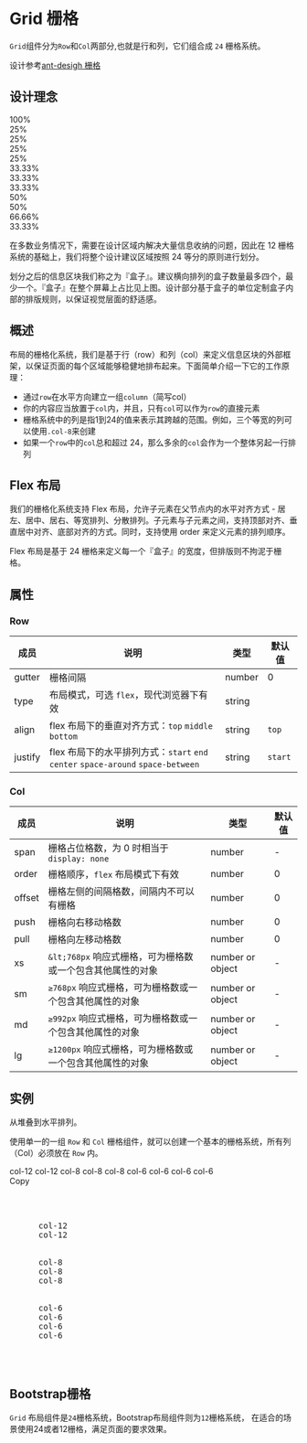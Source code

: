 # Grid 栅格

<p class="lead"><code>Grid</code>组件分为<code>Row</code>和<code>Col</code>两部分,也就是行和列，它们组合成 <code>24</code> 栅格系统。</p>

设计参考<a href="https://ant.design/components/grid/" target="_blank">ant-desigh 栅格</a>

## 设计理念

<div class="grid-demo">
<div class="lau-row demo-row">
  <div class="lau-col-24 layout demo-col-1">
    100%
  </div>
</div>
<div class="lau-row demo-row">
  <div class="lau-col-6 layout demo-col-2">
    25%
  </div>
  <div class="lau-col-6 layout demo-col-3">
    25%
  </div>
  <div class="lau-col-6 layout demo-col-2">
    25%
  </div>
  <div class="lau-col-6 layout demo-col-3">
    25%
  </div>
</div>
<div class="lau-row demo-row">
  <div class="lau-col-8 layout demo-col-4">
    33.33%
  </div>
  <div class="lau-col-8 layout demo-col-5">
    33.33%
  </div>
  <div class="lau-col-8 layout demo-col-4">
    33.33%
  </div>
</div>
<div class="lau-row demo-row">
  <div class="lau-col-12 layout demo-col-1">
    50%
  </div>
  <div class="lau-col-12 layout demo-col-3">
    50%
  </div>
</div>
<div class="lau-row demo-row">
  <div class="lau-col-16 layout demo-col-4">
    66.66%
  </div>
  <div class="lau-col-8 layout demo-col-5">
    33.33%
  </div>
</div>
</div>

在多数业务情况下，需要在设计区域内解决大量信息收纳的问题，因此在 12 栅格系统的基础上，我们将整个设计建议区域按照 24 等分的原则进行划分。

划分之后的信息区块我们称之为『盒子』。建议横向排列的盒子数量最多四个，最少一个。『盒子』在整个屏幕上占比见上图。设计部分基于盒子的单位定制盒子内部的排版规则，以保证视觉层面的舒适感。

## 概述

布局的栅格化系统，我们是基于行（row）和列（col）来定义信息区块的外部框架，以保证页面的每个区域能够稳健地排布起来。下面简单介绍一下它的工作原理：

- 通过`row`在水平方向建立一组`column`（简写col）
- 你的内容应当放置于`col`内，并且，只有`col`可以作为`row`的直接元素
- 栅格系统中的列是指1到24的值来表示其跨越的范围。例如，三个等宽的列可以使用`.col-8`来创建
- 如果一个`row`中的`col`总和超过 24，那么多余的`col`会作为一个整体另起一行排列

## Flex 布局

我们的栅格化系统支持 Flex 布局，允许子元素在父节点内的水平对齐方式 - 居左、居中、居右、等宽排列、分散排列。子元素与子元素之间，支持顶部对齐、垂直居中对齐、底部对齐的方式。同时，支持使用 order 来定义元素的排列顺序。

Flex 布局是基于 24 栅格来定义每一个『盒子』的宽度，但排版则不拘泥于栅格。


## 属性

### Row

| 成员       | 说明             | 类型               | 默认值       |
|-----------|-----------------|--------------------|-------------|
| gutter    | 栅格间隔   | number | 0        |
| type      | 布局模式，可选 `flex`，现代浏览器下有效 | string |         |
| align     | flex 布局下的垂直对齐方式：`top` `middle` `bottom`  | string | `top`      |
| justify   | flex 布局下的水平排列方式：`start` `end` `center` `space-around` `space-between`   | string | `start`        |

### Col

| 成员      | 说明             | 类型               | 默认值       |
|----------|-----------------|--------------------|-------------|
| span     | 栅格占位格数，为 0 时相当于 `display: none`   | number | -        |
| order    | 栅格顺序，`flex` 布局模式下有效   | number | 0        |
| offset   | 栅格左侧的间隔格数，间隔内不可以有栅格  | number | 0        |
| push     | 栅格向右移动格数   | number | 0        |
| pull     | 栅格向左移动格数   | number | 0        |
| xs       | `&lt;768px` 响应式栅格，可为栅格数或一个包含其他属性的对象 | number or object | - |
| sm       | `≥768px` 响应式栅格，可为栅格数或一个包含其他属性的对象 | number or object | - |
| md       | `≥992px` 响应式栅格，可为栅格数或一个包含其他属性的对象 | number or object | - |
| lg       | `≥1200px` 响应式栅格，可为栅格数或一个包含其他属性的对象 | number or object | - | 


## 实例 

从堆叠到水平排列。

使用单一的一组 `Row` 和 `Col` 栅格组件，就可以创建一个基本的栅格系统，所有列（Col）必须放在 `Row` 内。


<div class="bs-example">
  <ui-row>
    <ui-col className='layout' span="12">col-12</ui-col>
    <ui-col className='layout' span="12">col-12</ui-col>
  </ui-row>
  <ui-row>
    <ui-col className='layout' span="8">col-8</ui-col>
    <ui-col className='layout' span="8">col-8</ui-col>
    <ui-col className='layout' span="8">col-8</ui-col>
  </ui-row>
  <ui-row>
    <ui-col className='layout' span="6">col-6</ui-col>
    <ui-col className='layout' span="6">col-6</ui-col>
    <ui-col className='layout' span="6">col-6</ui-col>
    <ui-col className='layout' span="6">col-6</ui-col>
  </ui-row>
</div>
<div class="zero-clipboard"><span class="btn-clipboard"  data-clipboard-target="#grid">Copy</span></div>
<div class="highlight" id="grid">
<pre>
    <div>
    <ui-row>
      <ui-col className='layout' span="12">col-12</ui-col>
      <ui-col className='layout' span="12">col-12</ui-col>
    </ui-row>
    <ui-row>
      <ui-col className='layout' span="8">col-8</ui-col>
      <ui-col className='layout' span="8">col-8</ui-col>
      <ui-col className='layout' span="8">col-8</ui-col>
    </ui-row>
    <ui-row>
      <ui-col className='layout' span="6">col-6</ui-col>
      <ui-col className='layout' span="6">col-6</ui-col>
      <ui-col className='layout' span="6">col-6</ui-col>
      <ui-col className='layout' span="6">col-6</ui-col>
    </ui-row>
  </div>
</pre>
</div>

## Bootstrap栅格

 `Grid` 布局组件是<code>24</code>栅格系统，Bootstrap布局组件则为<code>12</code>栅格系统，
在适合的场景使用24或者12栅格，满足页面的要求效果。

